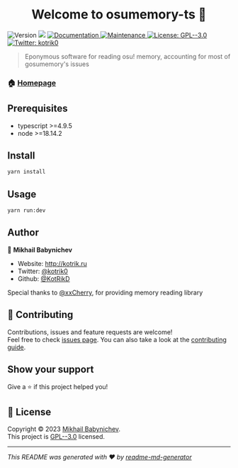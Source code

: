<h1 align="center">Welcome to osumemory-ts 👋</h1>
<p>
  <img alt="Version" src="https://img.shields.io/badge/version-1.0.0-blue.svg?cacheSeconds=2592000" />
  <img src="https://img.shields.io/badge/node-%3E%3D18.14.2-blue.svg" />
  <a href="https://github.com/KotRikD/osumemory-ts#readme" target="_blank">
    <img alt="Documentation" src="https://img.shields.io/badge/documentation-yes-brightgreen.svg" />
  </a>
  <a href="https://github.com/KotRikD/osumemory-ts/graphs/commit-activity" target="_blank">
    <img alt="Maintenance" src="https://img.shields.io/badge/Maintained%3F-yes-green.svg" />
  </a>
  <a href="https://github.com/KotRikD/osumemory-ts/blob/master/LICENSE" target="_blank">
    <img alt="License: GPL--3.0" src="https://img.shields.io/github/license/KotRikD/osumemory-ts" />
  </a>
  <a href="https://twitter.com/kotrik0" target="_blank">
    <img alt="Twitter: kotrik0" src="https://img.shields.io/twitter/follow/kotrik0.svg?style=social" />
  </a>
</p>

> Eponymous software for reading osu! memory, accounting for most of gosumemory's issues

### 🏠 [Homepage](https://github.com/KotRikD/osumemory-ts#readme)

## Prerequisites

- typescript >=4.9.5
- node >=18.14.2

## Install

```sh
yarn install
```

## Usage

```sh
yarn run:dev
```

## Author

👤 **Mikhail Babynichev**

* Website: http://kotrik.ru
* Twitter: [@kotrik0](https://twitter.com/kotrik0)
* Github: [@KotRikD](https://github.com/KotRikD)

Special thanks to [@xxCherry](https://github.com/xxCherry), for providing memory reading library

## 🤝 Contributing

Contributions, issues and feature requests are welcome!<br />Feel free to check [issues page](https://github.com/KotRikD/osumemory-ts/issues). You can also take a look at the [contributing guide](https://github.com/KotRikD/osumemory-ts/blob/master/CONTRIBUTING.md).

## Show your support

Give a ⭐️ if this project helped you!

## 📝 License

Copyright © 2023 [Mikhail Babynichev](https://github.com/KotRikD).<br />
This project is [GPL--3.0](https://github.com/KotRikD/osumemory-ts/blob/master/LICENSE) licensed.

***
_This README was generated with ❤️ by [readme-md-generator](https://github.com/kefranabg/readme-md-generator)_